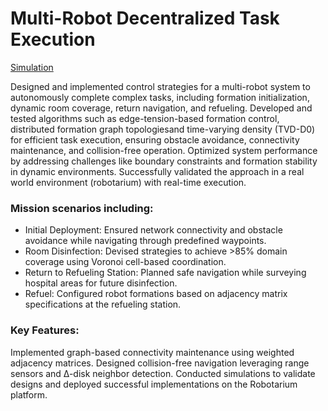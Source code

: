 # Multi-Robot Decentralized Task Execution
[Simulation](https://drive.google.com/file/d/1HU592h4OLqM12wYCD61ifTxnxWl7uplL/view?usp=drive_link)

Designed and implemented control strategies for a multi-robot system to autonomously complete complex tasks, including formation initialization, dynamic room coverage, return navigation, and refueling. Developed and tested algorithms such as edge-tension-based formation control, distributed formation graph topologiesand time-varying density (TVD-D0) for efficient task execution, ensuring obstacle avoidance, connectivity maintenance, and collision-free operation. Optimized system performance by addressing challenges like boundary constraints and formation stability in dynamic environments. Successfully validated the approach in a real world environment (robotarium) with real-time execution.

### Mission scenarios including:
- Initial Deployment: Ensured network connectivity and obstacle avoidance while navigating through predefined waypoints.
- Room Disinfection: Devised strategies to achieve >85% domain coverage using Voronoi cell-based coordination.
- Return to Refueling Station: Planned safe navigation while surveying hospital areas for future disinfection.
- Refuel: Configured robot formations based on adjacency matrix specifications at the refueling station.

### Key Features:
Implemented graph-based connectivity maintenance using weighted adjacency matrices.
Designed collision-free navigation leveraging range sensors and ∆-disk neighbor detection.
Conducted simulations to validate designs and deployed successful implementations on the Robotarium platform.
